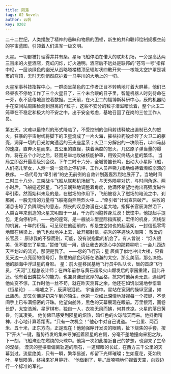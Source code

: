 ```yaml
---
title: 陨落
tags: 02 Novels
author: 云帆
key: 0202
---
```


二十二世纪，人类摆脱了精神的愚昧和物质的困顿，新生的共和联邦绘制规模空前的宇宙蓝图，引领着人们进军一级文明。

火星。一切都被打理得井井有条。星际飞船停泊在偌大的联邦机场，一旁是高达两三百米的火星酒店，霓虹闪烁，灯火通明。酒店后不远处是联邦的“苍穹一号”指挥中枢，一层淡绿色的幽光从战略塔楼楼顶呈辐射状四散开来——核能太空护罩是城市的穹顶，无时无刻悄然庇护着一马平川的大地上的一切。

火星军事科技指挥中心，一群面呈菜色的工作者正目不转睛地盯着大屏幕，他们已经昼夜不停地工作了三个火星日了，三个未合眼的日子里，智能机器人时刻待命在一旁，永不疲倦地测控着数据。三天前，在火卫二的福博斯科研中心，辰的机器助手在空间站周围检测到游离的Y粒子，这些不安分的粒子潜滋暗长着，整个火卫二笼罩在不稳定和极大的不安之中。出于安全考虑，基地召回了在岗的三位工作人员。

第五天，灾难以最惨烈的形式降临了，不受控制的伽玛射线释放出遏制已久的怒火，狂暴的宇宙射线将脚下的卫星烧成了一片火海，摧枯拉朽般炸碎了火卫二的躯壳，洞穿一切的目光射向遥远的玉夫座星系；火卫二分解出的一块陨石，以四马赫的速度，直奔火星而来。五公里的直径，挟着满腔的怒火，几亿原子弹当量的爆炸，将在五个小时之后，轻而易举地攻破核能护罩，用毁灭终结火星的繁华。
当局立即召开最高级别会议。下午二时十六分，全城警笛长鸣，出动大小星际飞船，人们拖儿挈女，人潮一浪一浪涌上停机坪，工作人员声嘶力竭地维持着濒临崩溃的秩序。
一场代号为“牵引者”的史无前例的自救计划轰轰烈烈地展开了。当地时间二时三十八分，三架战斗飞船从联邦机场起飞，与天外陨星对抗，与时间角逐。两小时后，飞船逼近陨星。飞行员娴熟地调整着角度，他满怀希望地抛出高强度磁性牵引索。然而始料未及的是，在磁场的作用下，飞船被卷入了磁场的暗流之中，刹那间，一股无情的力量将飞船拖向熊熊烈火中……“牵引者”计划宣告破产。
失败的消息击垮了负隅顽抗的意志，颓丧的叹息弥漫在火星大地。指挥长官辰潸然泪下，人类百年来创造的火星文明毁于一旦，千万的同胞葬身荒漠！恍惚中，他提起手提包，走向停机坪。——他的座驾，是一艘战斗型星际指挥舰，宏伟的机身，流线型的机翼，十年的积蓄。可呈现在他面前的，却是空空如也的起落架，一封信孤零零地飘在横梁上，他飞也似地冲上去，扯开那封信，娟秀的字迹映入眼帘：
敬爱的长官辰：
原谅我的不辞而别，可能，没有说抱歉的机会了。有人曾说： “灯火很美，但不要忘了星空。”暂借飞船一用，请让我去追逐心中的那颗星吧；一会儿西边天空划过的流光，那便是我了。                                                     ——您的飞行员：星
辰疯了似地冲出大楼，只看见天边一点亮丽的信号灯，熟悉的颜色闪烁在浩瀚的太空，那么美丽，那么决绝。他的脑海中浮过星的身影。
星：前火星移民基地飞行员中队队长，辰的首席飞行员，“天河”工程总设计师；在四年前参与黄石超级火山爆发后的家园重建，因此升迁。他有着出类拔萃的能力，也兼具谦逊宽厚的品格，抗灾时他英勇无畏，遇险时他处变不惊，工作时他一丝不苟，就在昨天测算之余，他还在如饥似渴地参悟着《恒星论》……唏嘘之下，辰满眼泪花。
宇宙途中。星站在宽阔的操纵室里，如此熟悉，却又仿佛是初来乍到的陌生，他第一次如此深情地凝视每一个按键，不觉间手上已布满细密的汗珠。他望向舱外，黑色的天幕展现在眼前。万里银河，画卷长舒，太空浩瀚，星罗棋布，独自一人，衣袂无风而拂，何其苍凉。火星的落日黄昏，何其凄美。
他仿佛已感受到陨星的炽热，暗红色的火球际天而来。他抖擞精神，小心地计算着距离。“只有一次机会！”他心中对自己说道。“一公里、两百米、五十米，正东方向，正是现在！他勉强睁开发烫的眼睛，扯下烧焦的手套，按下“开火”一键，蓄势待发的集末导弹迎着陨星的右侧，分毫不差地撞向来犯之敌，下一刻，飞船淹没在燃烧的火球中。他第一次如此接近自己的梦想，也迎来了生命的涅槃。
湮灭的星挟着偏离轨道的陨石，一道耀眼的长虹，在西方三千公里的天幕划过。流星绝美，只有一瞬，繁华易逝，却留下光辉璀璨；生如夏花，死如秋叶，星辰陨落，终换来岁月静好。
“他做到了，星。”辰喃喃地仰视着天空，向西边行一个标准的军礼。 
